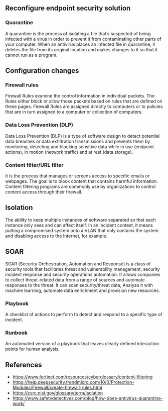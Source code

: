 ## Reconfigure endpoint security solution
### Quarantine
A quarantine is the process of isolating a file that’s suspected of being infected with a virus in order to prevent it from contaminating other parts of your computer. When an antivirus places an infected file in quarantine, it deletes the file from its original location and makes changes to it so that it cannot run as a program.

## Configuration changes
### Firewall rules
Firewall Rules examine the control information in individual packets. The Rules either block or allow those packets based on rules that are defined on these pages. Firewall Rules are assigned directly to computers or to policies that are in turn assigned to a computer or collection of computers.
### Data Loss Prevention (DLP)
Data Loss Prevention (DLP) is a type of software design to detect potential data breaches or data exfiltration transmissions and prevents them by monitoring, detecting and blocking sensitive data while in use (endpoint actions), in motion (network traffic) and at rest (data storage).
### Content filter/URL filter
It is the process that manages or screens access to specific emails or webpages. The goal is to block content that contains harmful information. Content filtering programs are commonly use by organizations to control content access through their firewall.

## Isolation
The ability to keep multiple instances of software separated so that each instance only sees and can affect itself. In an incident context, it means putting a compromised system onto a VLAN that only contains the system and disabling access to the Internet, for example.

## SOAR
SOAR (Security Orchestration, Automation and Response) is a class of security tools that facilitates threat and vulnerability management, security incident response and security operations automation. It allows companies to collect threat-related data from a range of sources and automate responses to the threat. It can scan security/threat data, Analyze it with machine learning, automate data enrichment and provision new resources.

### Playbook
A checklist of actions to perform to detect and respond to a specific type of incident.

### Runbook
An automated version of a playbook that leaves clearly defined interaction points for human analysis.

## References
- https://www.fortinet.com/resources/cyberglossary/content-filtering
- https://help.deepsecurity.trendmicro.com/10/0/Protection-Modules/Firewall/create-firewall-rules.html
- https://csrc.nist.gov/glossary/term/isolation
- https://www.safetydetectives.com/blog/how-does-antivirus-quarantine-work/
